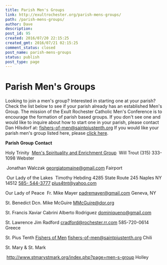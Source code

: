 ```yaml
---
title: Parish Men's Groups
link: http://exultrochester.org/parish-mens-groups/
path: /parish-mens-groups/
author: Dave
description: 
post_id: 95
created: 2016/07/20 22:15:25
created_gmt: 2016/07/21 02:15:25
comment_status: closed
post_name: parish-mens-groups
status: publish
post_type: page
---
```


# Parish Men's Groups

Looking to join a men's group? Interested in starting one at your parish? Check the list below to see if your parish already has an established Men's Group. The mission of the Exult Rochester Catholic Men's Conference is to encourage the formation of parish based groups. If you don't see one and would like to inquire about how to start one in your parish, please contact Dan Hilsdorf at: [fishers-of-men@saintpiustenth.org](mailto:fishers-of-men@saintpiustenth.org) If you would like your parish men's group listed here, please [click here](/list-my-parish-mens-group/).  

**Parish**
**Group**
**Contact**

Holy Trinity
 [Men's Spirituality and Enrichment Group](http://holytrinityweb.com/mens_spirituality.php)
 Will Trout (315) 333-1098 Webster

 Jonathan Walczak [georgiatomaine@gmail.com](mailto:georgiatomaine@gmail.com) Fairport

 Our Lady of the Lakes
 Timothy Hebding 4285 State Route 245 Naples NY 14512 [585- 544-3777](tel:585-%20544-3777) [plus4tnt@yahoo.com](mailto:plus4tnt@yahoo.com)

Our Lady of Peace
 Fr. Mike Mayer [padremayer@gmail.com](mailto:padremayer@gmail.com) Geneva, NY

St. Benedict
Dcn. Mike McGuire [MMcGuire@dor.org](mailto:MMcGuire@dor.org)  

St. Francis Xaviar Cabrini
Alberto Rodriguez [dominiqueno@gmail.com](mailto:dominiqueno@gmail.com)

St. Lawrence
Jim Radford [cradford@rochester.rr.com](mailto:cradford@rochester.rr.com) 585-720-0614 Greece

St. Pius Tenth
[Fishers of Men](http://www.saintpiustenth.org/ministries/fishers-of-men/)
[fishers-of-men@saintpiustenth.org](mailto:fishers-of-men@saintpiustenth.org) Chili

St. Mary & St. Mark  

 <http://www.stmarystmark.org/index.php?page=men-s-group> Holley
